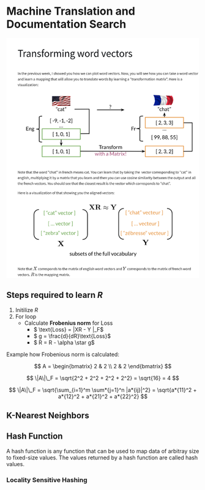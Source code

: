 # Machine Translation and Documentation Search

![Transforming Word Vectors](images/transforming_word_vectors.png)

## Steps required to learn $R$

1. Initilize $R$
1. For loop
   - Calculate **Frobenius norm** for Loss
     - $ \text{Loss} = \|XR - Y \|\_F$
     - $ g = \frac{d}{dR}\text{Loss}$
     - $ R = R - \alpha \star g$

Example how Frobenious norm is calculated:

$$
A = \begin{bmatrix}
2 & 2 \\
2 & 2
\end{bmatrix}
$$

$$ \|A\|\_F = \sqrt{2^2 + 2^2 + 2^2 + 2^2} = \sqrt{16} = 4 $$

$$
\|A\|\_F = \sqrt{\sum_{i=1}^m
\sum*{j=1}^n |a*{ij}|^2} = \sqrt{a*{11}^2 + a*{12}^2 + a*{21}^2 + a*{22}^2}
$$

## K-Nearest Neighbors

## Hash Function

A hash function is any function that can be used to map data of arbitray size to fixed-size values.
The values returned by a hash function are called hash values.




### Locality Sensitive Hashing
